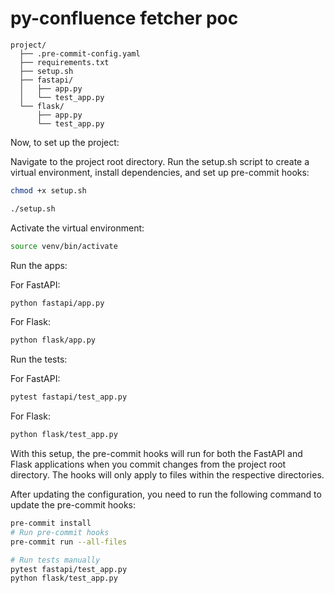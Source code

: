 # py-confluence fetcher poc
```
project/
  ├── .pre-commit-config.yaml
  ├── requirements.txt
  ├── setup.sh
  ├── fastapi/
  │   ├── app.py
  │   └── test_app.py
  └── flask/
      ├── app.py
      └── test_app.py
```
Now, to set up the project:

Navigate to the project root directory.
Run the setup.sh script to create a virtual environment, install dependencies, and set up pre-commit hooks:



```bash
chmod +x setup.sh

./setup.sh
```
Activate the virtual environment:

```bash
source venv/bin/activate
```
Run the apps:

For FastAPI:
```bash
python fastapi/app.py
```

For Flask:
```bash
python flask/app.py
```
Run the tests:

For FastAPI:

```bash
pytest fastapi/test_app.py
```

For Flask:

```bash
python flask/test_app.py
```
With this setup, the pre-commit hooks will run for both the FastAPI and Flask applications when you commit changes from the project root directory. The hooks will only apply to files within the respective directories.

After updating the configuration, you need to run the following command to update the pre-commit hooks:
```bash
pre-commit install
# Run pre-commit hooks
pre-commit run --all-files

# Run tests manually
pytest fastapi/test_app.py
python flask/test_app.py
```
